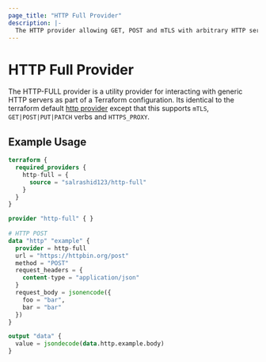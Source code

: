```yaml
---
page_title: "HTTP Full Provider"
description: |-
  The HTTP provider allowing GET, POST and mTLS with arbitrary HTTP servers.
---
```


# HTTP Full Provider

The HTTP-FULL provider is a utility provider for interacting with generic HTTP
servers as part of a Terraform configuration.  Its identical to the terraform default 
[http provider](https://registry.terraform.io/providers/hashicorp/http/latest/docs/data-sources/http) except that this supports `mTLS`, `GET|POST|PUT|PATCH` verbs and `HTTPS_PROXY`.


## Example Usage

```terraform
terraform {
  required_providers {
    http-full = {
      source = "salrashid123/http-full"
    }
  }
}

provider "http-full" { }
 
# HTTP POST 
data "http" "example" {
  provider = http-full
  url = "https://httpbin.org/post"
  method = "POST"
  request_headers = {
    content-type = "application/json"
  }
  request_body = jsonencode({
    foo = "bar",
    bar = "bar"
  })
}

output "data" {
  value = jsondecode(data.http.example.body)
}
```